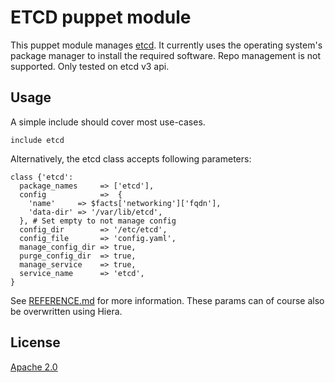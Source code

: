 # ETCD puppet module

This puppet module manages [etcd](https://etcd.io).
It currently uses the operating system's package manager to install the required software.
Repo management is not supported.
Only tested on etcd v3 api.

## Usage

A simple include should cover most use-cases.

```puppet
include etcd
```

Alternatively, the etcd class accepts following parameters:

```puppet
class {'etcd':
  package_names     => ['etcd'],
  config            =>  {
    'name'     => $facts['networking']['fqdn'],
    'data-dir' => '/var/lib/etcd',
  }, # Set empty to not manage config
  config_dir        => '/etc/etcd',
  config_file       => 'config.yaml',
  manage_config_dir => true,
  purge_config_dir  => true,
  manage_service    => true,
  service_name      => 'etcd',
}
```

See [REFERENCE.md](./REFERENCE.md) for more information. These params can of course also be overwritten using Hiera.

## License

[Apache 2.0](./LICENSE)
